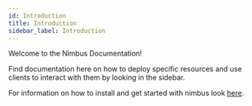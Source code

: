 ```yaml
---
id: Introduction
title: Introduction
sidebar_label: Introduction
---
```


Welcome to the Nimbus Documentation!

Find documentation here on how to deploy specific resources and use clients to interact with them by looking in the sidebar. 

For information on how to install and get started with nimbus look [here](gettingstarted.md).
